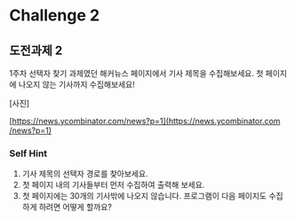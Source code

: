 # Challenge 2

## 도전과제 2

1주차 선택자 찾기 과제였던 해커뉴스 페이지에서 기사 제목을 수집해보세요. 첫 페이지에 나오지 않는 기사까지 수집해보세요!

\[사진\]

[https://news.ycombinator.com​/news?p=1](https://news.ycombinator.com​/news?p=1)

### Self Hint

1. 기사 제목의 선택자 경로를 찾아보세요.
2. 첫 페이지 내의 기사들부터 먼저 수집하여 출력해 보세요.
3. 첫 페이지에는 30개의 기사밖에 나오지 않습니다. 프로그램이 다음 페이지도 수집하게 하려면 어떻게 할까요?

